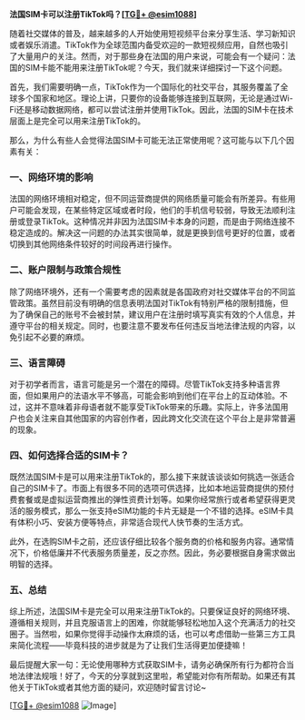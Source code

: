 **法国SIM卡可以注册TikTok吗？[[TG💪+ @esim1088](https://t.me/s/esim1088)]**

随着社交媒体的普及，越来越多的人开始使用短视频平台来分享生活、学习新知识或者娱乐消遣。TikTok作为全球范围内备受欢迎的一款短视频应用，自然也吸引了大量用户的关注。然而，对于那些身在法国的用户来说，可能会有一个疑问：法国的SIM卡能不能用来注册TikTok呢？今天，我们就来详细探讨一下这个问题。

首先，我们需要明确一点，TikTok作为一个国际化的社交平台，其服务覆盖了全球多个国家和地区。理论上讲，只要你的设备能够连接到互联网，无论是通过Wi-Fi还是移动数据网络，都可以尝试注册并使用TikTok。因此，法国的SIM卡在技术层面上是完全可以用来注册TikTok的。

那么，为什么有些人会觉得法国SIM卡可能无法正常使用呢？这可能与以下几个因素有关：

### 一、网络环境的影响

法国的网络环境相对稳定，但不同运营商提供的网络质量可能会有所差异。有些用户可能会发现，在某些特定区域或者时段，他们的手机信号较弱，导致无法顺利注册或登录TikTok。这种情况并非因为法国SIM卡本身的问题，而是由于网络连接不稳定造成的。解决这一问题的办法其实很简单，就是更换到信号更好的位置，或者切换到其他网络条件较好的时间段再进行操作。

### 二、账户限制与政策合规性

除了网络环境外，还有一个需要考虑的因素就是各国政府对社交媒体平台的不同监管政策。虽然目前没有明确的信息表明法国对TikTok有特别严格的限制措施，但为了确保自己的账号不会被封禁，建议用户在注册时填写真实有效的个人信息，并遵守平台的相关规定。同时，也要注意不要发布任何违反当地法律法规的内容，以免引起不必要的麻烦。

### 三、语言障碍

对于初学者而言，语言可能是另一个潜在的障碍。尽管TikTok支持多种语言界面，但如果用户的法语水平不够高，可能会影响到他们在平台上的互动体验。不过，这并不意味着非母语者就不能享受TikTok带来的乐趣。实际上，许多法国用户也会关注来自其他国家的内容创作者，因此跨文化交流在这个平台上是非常普遍的现象。

### 四、如何选择合适的SIM卡？

既然法国SIM卡是可以用来注册TikTok的，那么接下来就该谈谈如何挑选一张适合自己的SIM卡了。市面上有很多不同的选项可供选择，比如本地运营商提供的预付费套餐或是虚拟运营商推出的弹性资费计划等。如果你经常旅行或者希望获得更灵活的服务模式，那么一张支持eSIM功能的卡片无疑是一个不错的选择。eSIM卡具有体积小巧、安装方便等特点，非常适合现代人快节奏的生活方式。

此外，在选购SIM卡之前，还应该仔细比较各个服务商的价格和服务内容。通常情况下，价格低廉并不代表服务质量差，反之亦然。因此，务必要根据自身需求做出明智的选择。

### 五、总结

综上所述，法国SIM卡是完全可以用来注册TikTok的。只要保证良好的网络环境、遵循相关规则，并且克服语言上的困难，你就能够轻松地加入这个充满活力的社交圈子。当然啦，如果你觉得手动操作太麻烦的话，也可以考虑借助一些第三方工具来简化流程——毕竟科技的进步就是为了让我们生活得更加便捷嘛！

最后提醒大家一句：无论使用哪种方式获取SIM卡，请务必确保所有行为都符合当地法律法规哦！好了，今天的分享就到这里啦，希望能对你有所帮助。如果还有其他关于TikTok或者其他方面的疑问，欢迎随时留言讨论~

[[TG💪+ @esim1088](https://t.me/s/esim1088) ![Image](https://i.postimg.cc/4NQfJmqS/Snipaste-2025-05-13-00-14-12.png)]